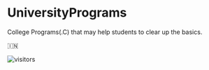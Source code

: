 # UniversityPrograms
College Programs(.C) that may help students to clear up the basics.

:india:

![visitors](https://visitor-badge.laobi.icu/badge?page_id=akashkinkarpandey.UniversityPrograms
)
